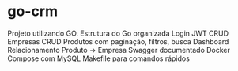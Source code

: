 # go-crm
Projeto utilizando GO. Estrutura do Go organizada  Login JWT  CRUD Empresas  CRUD Produtos com paginação, filtros, busca  Dashboard  Relacionamento Produto → Empresa  Swagger documentado  Docker Compose com MySQL  Makefile para comandos rápidos
